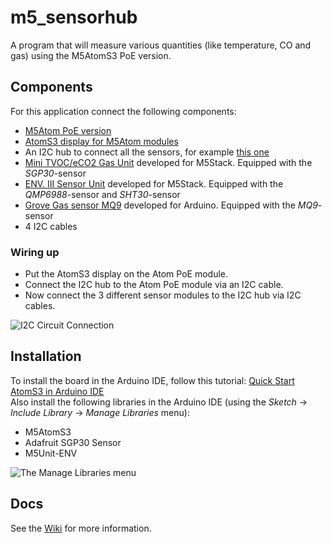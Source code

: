 # m5_sensorhub
A program that will measure various quantities (like temperature, CO and gas) using the M5AtomS3 PoE version.

## Components
For this application connect the following components:
- [M5Atom PoE version](https://docs.m5stack.com/en/atom/atom_poe)
- [AtomS3 display for M5Atom modules](https://docs.m5stack.com/en/core/AtomS3)
- An I2C hub to connect all the sensors, for example [this one](https://store-usa.arduino.cc/products/grove-i2c-hub-6-port)
- [Mini TVOC/eCO2 Gas Unit](https://docs.m5stack.com/en/unit/tvoc) developed for M5Stack. Equipped with the _SGP30_-sensor
- [ENV. III Sensor Unit](https://docs.m5stack.com/en/unit/envIII) developed for M5Stack. Equipped with the _QMP6988_-sensor and _SHT30_-sensor
- [Grove Gas sensor MQ9](https://wiki.seeedstudio.com/Grove-Gas_Sensor-MQ9/) developed for Arduino. Equipped with the _MQ9_-sensor
- 4 I2C cables

### Wiring up
- Put the AtomS3 display on the Atom PoE module.
- Connect the I2C hub to the Atom PoE module via an I2C cable.
- Now connect the 3 different sensor modules to the I2C hub via I2C cables.

![I2C Circuit Connection](https://github.com/martin-de-boer/m5_sensorhub/assets/67046979/f5e79a2d-a6f5-4f59-9392-6dc2f7acf914)


## Installation
To install the board in the Arduino IDE, follow this tutorial: [Quick Start AtomS3 in Arduino IDE](https://docs.m5stack.com/en/quick_start/atoms3/arduino)  
Also install the following libraries in the Arduino IDE (using the _Sketch_ &rarr; _Include Library_ &rarr; _Manage Libraries_ menu):
- M5AtomS3
- Adafruit SGP30 Sensor
- M5Unit-ENV

![The Manage Libraries menu](https://github.com/martin-de-boer/m5_sensorhub/assets/67046979/2ca77eae-380b-415b-9827-7aabb3d10e09)

## Docs
See the [Wiki](https://github.com/martin-de-boer/m5_sensorhub/wiki) for more information.
